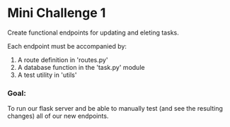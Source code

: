 # Mini Challenge 1

Create functional endpoints for updating and eleting tasks.

Each endpoint must be accompanied by:

1. A route definition in 'routes.py'
2. A database function in the 'task.py' module
3. A test utility in 'utils'

### Goal:
To run our flask server and be able to manually test (and see the resulting changes) all of our new endpoints.
